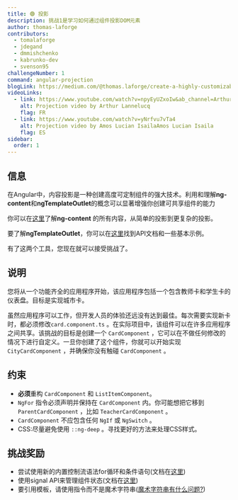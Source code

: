 ```yaml
---
title: 🟢 投影
description: 挑战1是学习如何通过组件投影DOM元素
author: thomas-laforge
contributors:
  - tomalaforge
  - jdegand
  - dmmishchenko
  - kabrunko-dev
  - svenson95
challengeNumber: 1
command: angular-projection
blogLink: https://medium.com/@thomas.laforge/create-a-highly-customizable-component-cc3a9805e4c5
videoLinks:
  - link: https://www.youtube.com/watch?v=npyEyUZxoIw&ab_channel=ArthurLannelucq
    alt: Projection video by Arthur Lannelucq
    flag: FR
  - link: https://www.youtube.com/watch?v=yNrfvu7vTa4
    alt: Projection video by Amos Lucian IsailaAmos Lucian Isaila
    flag: ES
sidebar:
  order: 1
---
```


## 信息

在Angular中，内容投影是一种创建高度可定制组件的强大技术。利用和理解<b>ng-content</b>和<b>ngTemplateOutlet</b>的概念可以显著增强你创建可共享组件的能力

你可以在[这里](https://angular.dev/guide/components/content-projection)了解<b>ng-content</b> 的所有内容，从简单的投影到更复杂的投影。

要了解<b>ngTemplateOutlet</b>，你可以在[这里](https://angular.io/api/common/NgTemplateOutlet)找到API文档和一些基本示例。

有了这两个工具，您现在就可以接受挑战了。

## 说明

您将从一个功能齐全的应用程序开始，该应用程序包括一个包含教师卡和学生卡的仪表盘。目标是实现城市卡。

虽然应用程序可以工作，但开发人员的体验还远没有达到最佳。每次需要实现新卡时，都必须修改`card.component.ts` 。在实际项目中，该组件可以在许多应用程序之间共享。该挑战的目标是创建一个 `CardComponent` ，它可以在不做任何修改的情况下进行自定义。一旦你创建了这个组件，你就可以开始实现 `CityCardComponent` ，并确保你没有触碰 `CardComponent` 。

## 约束

- <b>必须</b>重构 `CardComponent` 和 `ListItemComponent`。
- `NgFor` 指令必须声明并保持在 `CardComponent` 内。你可能想把它移到 `ParentCardComponent` ，比如 `TeacherCardComponent` 。
- `CardComponent` 不应包含任何 `NgIf` 或 `NgSwitch` 。
- CSS:尽量避免使用 `::ng-deep` 。寻找更好的方法来处理CSS样式。

## 挑战奖励

- 尝试使用新的内置控制流语法for循环和条件语句(文档在[这里](https://angular.dev/guide/templates/control-flow))
- 使用signal API来管理组件状态(文档在[这里](https://angular.dev/guide/signals))
- 要引用模板，请使用指令而不是魔术字符串([魔术字符串有什么问题?](https://softwareengineering.stackexchange.com/a/365344))
